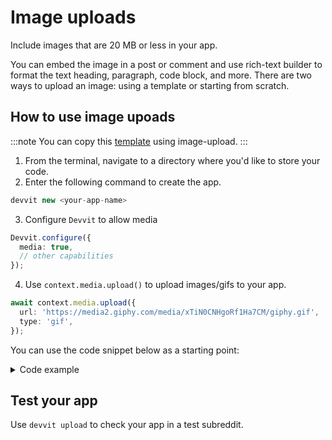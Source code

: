 # Image uploads

Include images that are 20 MB or less in your app.

You can embed the image in a post or comment and use rich-text builder to format the text heading, paragraph, code block, and more. There are two ways to upload an image: using a template or starting from scratch.

## How to use image upoads

:::note
You can copy this [template](https://github.com/reddit/devvit/tree/main/packages/cli/src/templates/image-uploads) using image-upload.
:::

1. From the terminal, navigate to a directory where you'd like to store your code.
2. Enter the following command to create the app.

```ts
devvit new <your-app-name>
```

3. Configure `Devvit` to allow media

```ts
Devvit.configure({
  media: true,
  // other capabilities
});
```

4. Use `context.media.upload()` to upload images/gifs to your app.

```ts
await context.media.upload({
  url: 'https://media2.giphy.com/media/xTiN0CNHgoRf1Ha7CM/giphy.gif',
  type: 'gif',
});
```

You can use the code snippet below as a starting point:

<details><summary>Code example</summary>

```ts
import { Devvit, RichTextBuilder } from '@devvit/public-api';

Devvit.configure({ media: true, redditAPI: true });

Devvit.addMenuItem({
  location: 'comment',
  label: 'Reply with GIF',
  onPress: async (event, context) => {
    console.log(`Invoked action on comment ${event.targetId}`);
    try {
      const response = await context.media.upload({
        url: 'https://media2.giphy.com/media/xTiN0CNHgoRf1Ha7CM/giphy.gif',
        type: 'gif',
      });
      await context.reddit.submitComment({
        id: event.targetId, // where context menu action was invoked
        text: 'Hello World with Media',
        richtext: new RichTextBuilder()
          .image({ mediaId: response.mediaId })
          .codeBlock({}, (cb) =>
            cb.rawText('This comment was created from a Devvit App')
          ),
      });
    } catch (err) {
      throw new Error(`Error uploading media: ${err}`);
    }
  },
});

export default Devvit;
```

</details>

## Test your app

Use `devvit upload` to check your app in a test subreddit.
